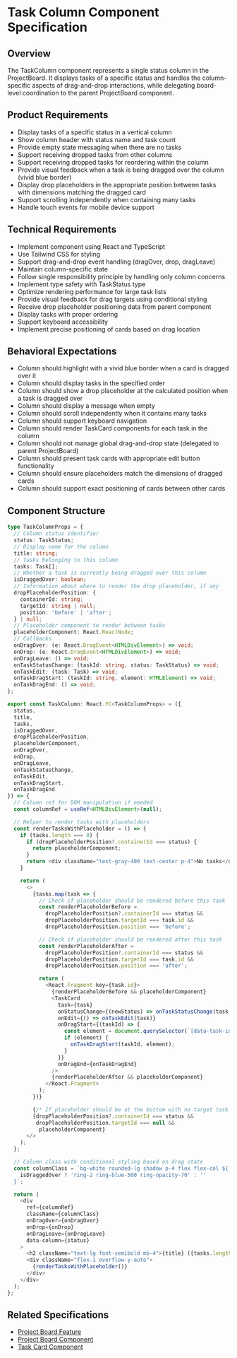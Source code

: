 # Task Column Component Specification

## Overview
The TaskColumn component represents a single status column in the ProjectBoard. It displays tasks of a specific status and handles the column-specific aspects of drag-and-drop interactions, while delegating board-level coordination to the parent ProjectBoard component.

## Product Requirements
- Display tasks of a specific status in a vertical column
- Show column header with status name and task count
- Provide empty state messaging when there are no tasks
- Support receiving dropped tasks from other columns
- Support receiving dropped tasks for reordering within the column
- Provide visual feedback when a task is being dragged over the column (vivid blue border)
- Display drop placeholders in the appropriate position between tasks with dimensions matching the dragged card
- Support scrolling independently when containing many tasks
- Handle touch events for mobile device support

## Technical Requirements
- Implement component using React and TypeScript
- Use Tailwind CSS for styling
- Support drag-and-drop event handling (dragOver, drop, dragLeave)
- Maintain column-specific state
- Follow single responsibility principle by handling only column concerns
- Implement type safety with TaskStatus type
- Optimize rendering performance for large task lists
- Provide visual feedback for drag targets using conditional styling
- Receive drop placeholder positioning data from parent component
- Display tasks with proper ordering
- Support keyboard accessibility
- Implement precise positioning of cards based on drag location

## Behavioral Expectations
- Column should highlight with a vivid blue border when a card is dragged over it
- Column should display tasks in the specified order
- Column should show a drop placeholder at the calculated position when a task is dragged over
- Column should display a message when empty
- Column should scroll independently when it contains many tasks
- Column should support keyboard navigation
- Column should render TaskCard components for each task in the column
- Column should not manage global drag-and-drop state (delegated to parent ProjectBoard)
- Column should present task cards with appropriate edit button functionality
- Column should ensure placeholders match the dimensions of dragged cards
- Column should support exact positioning of cards between other cards

## Component Structure
```typescript
type TaskColumnProps = {
  // Column status identifier
  status: TaskStatus;
  // Display name for the column
  title: string;
  // Tasks belonging to this column
  tasks: Task[];
  // Whether a task is currently being dragged over this column
  isDraggedOver: boolean;
  // Information about where to render the drop placeholder, if any
  dropPlaceholderPosition: {
    containerId: string;
    targetId: string | null;
    position: 'before' | 'after';
  } | null;
  // Placeholder component to render between tasks
  placeholderComponent: React.ReactNode;
  // Callbacks
  onDragOver: (e: React.DragEvent<HTMLDivElement>) => void;
  onDrop: (e: React.DragEvent<HTMLDivElement>) => void;
  onDragLeave: () => void;
  onTaskStatusChange: (taskId: string, status: TaskStatus) => void;
  onTaskEdit: (task: Task) => void;
  onTaskDragStart: (taskId: string, element: HTMLElement) => void;
  onTaskDragEnd: () => void;
};

export const TaskColumn: React.FC<TaskColumnProps> = ({
  status,
  title,
  tasks,
  isDraggedOver,
  dropPlaceholderPosition,
  placeholderComponent,
  onDragOver,
  onDrop,
  onDragLeave,
  onTaskStatusChange,
  onTaskEdit,
  onTaskDragStart,
  onTaskDragEnd
}) => {
  // Column ref for DOM manipulation if needed
  const columnRef = useRef<HTMLDivElement>(null);

  // Helper to render tasks with placeholders
  const renderTasksWithPlaceholder = () => {
    if (tasks.length === 0) {
      if (dropPlaceholderPosition?.containerId === status) {
        return placeholderComponent;
      }
      return <div className="text-gray-400 text-center p-4">No tasks</div>;
    }

    return (
      <>
        {tasks.map(task => {
          // Check if placeholder should be rendered before this task
          const renderPlaceholderBefore =
            dropPlaceholderPosition?.containerId === status &&
            dropPlaceholderPosition.targetId === task.id &&
            dropPlaceholderPosition.position === 'before';

          // Check if placeholder should be rendered after this task
          const renderPlaceholderAfter =
            dropPlaceholderPosition?.containerId === status &&
            dropPlaceholderPosition.targetId === task.id &&
            dropPlaceholderPosition.position === 'after';

          return (
            <React.Fragment key={task.id}>
              {renderPlaceholderBefore && placeholderComponent}
              <TaskCard
                task={task}
                onStatusChange={(newStatus) => onTaskStatusChange(task.id, newStatus)}
                onEdit={() => onTaskEdit(task)}
                onDragStart={(taskId) => {
                  const element = document.querySelector(`[data-task-id="${taskId}"]`) as HTMLElement;
                  if (element) {
                    onTaskDragStart(taskId, element);
                  }
                }}
                onDragEnd={onTaskDragEnd}
              />
              {renderPlaceholderAfter && placeholderComponent}
            </React.Fragment>
          );
        })}

        {/* If placeholder should be at the bottom with no target task */}
        {dropPlaceholderPosition?.containerId === status &&
         dropPlaceholderPosition.targetId === null &&
          placeholderComponent}
      </>
    );
  };

  // Column class with conditional styling based on drag state
  const columnClass = `bg-white rounded-lg shadow p-4 flex flex-col ${
    isDraggedOver ? 'ring-2 ring-blue-500 ring-opacity-70' : ''
  }`;

  return (
    <div
      ref={columnRef}
      className={columnClass}
      onDragOver={onDragOver}
      onDrop={onDrop}
      onDragLeave={onDragLeave}
      data-column={status}
    >
      <h2 className="text-lg font-semibold mb-4">{title} ({tasks.length})</h2>
      <div className="flex-1 overflow-y-auto">
        {renderTasksWithPlaceholder()}
      </div>
    </div>
  );
};
```

## Related Specifications
- [Project Board Feature](./project_board.package_specs.md)
- [Project Board Component](./project_board.specs.md)
- [Task Card Component](../../ui/features/task_card/task_card.specs.md)
